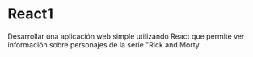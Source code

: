# React1
 Desarrollar una aplicación web simple utilizando React que permite ver información sobre personajes de la serie "Rick and Morty
